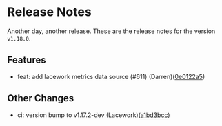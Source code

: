 # Release Notes
Another day, another release. These are the release notes for the version `v1.18.0`.

## Features
* feat: add lacework metrics data source (#611) (Darren)([0e0122a5](https://github.com/lacework/terraform-provider-lacework/commit/0e0122a5446cfe4d307a33e7c342fcdc867b3262))
## Other Changes
* ci: version bump to v1.17.2-dev (Lacework)([a1bd3bcc](https://github.com/lacework/terraform-provider-lacework/commit/a1bd3bccb03dac30305a0caf72d50f4b278d31a6))
